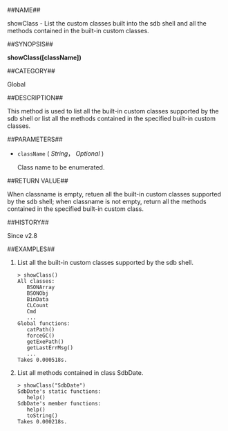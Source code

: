 ##NAME##

showClass - List the custom classes built into the sdb shell and all the methods contained in the built-in custom classes.

##SYNOPSIS##

**showClass([className])**

##CATEGORY##

Global

##DESCRIPTION##

This method is used to list all the built-in custom classes supported by the sdb shell or list all the methods contained in the specified built-in custom classes.

##PARAMETERS##

* `className` ( *String*， *Optional* )

   Class name to be enumerated.

##RETURN VALUE##

When classname is empty, retuen all the built-in custom classes supported by the sdb shell; when classname is not empty, return all the methods contained in the specified built-in custom class.

##HISTORY##

Since v2.8

##EXAMPLES##

1. List all the built-in custom classes supported by the sdb shell.

	```lang-javascript
	> showClass()
	All classes:
   	   BSONArray
   	   BSONObj
   	   BinData
   	   CLCount
   	   Cmd
   	   ...
	Global functions:
       catPath()
       forceGC()
       getExePath()
       getLastErrMsg()
       ...
	Takes 0.000518s.
	```

2. List all methods contained in class SdbDate.

	```lang-javascript
	> showClass("SdbDate")
	SdbDate's static functions:
	   help()
	SdbDate's member functions:
   	   help()
       toString()
	Takes 0.000218s.
	```

